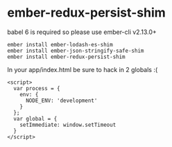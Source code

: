 # ember-redux-persist-shim

babel 6 is required so please use ember-cli v2.13.0+

    ember install ember-lodash-es-shim
    ember install ember-json-stringify-safe-shim
    ember install ember-redux-persist-shim

In your app/index.html be sure to hack in 2 globals :(

    <script>
      var process = {
        env: {
          NODE_ENV: 'development'
        }
      };
      var global = {
        setImmediate: window.setTimeout
      }
    </script>
